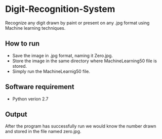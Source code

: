 # Digit-Recognition-System
Recognize any digit drawn by paint or present on any .jpg format using Machine learning techniques.
## How to run
* Save the image in .jpg format, naming it Zero.jpg.
* Store the image in the same directory where MachineLearning50 file is stored.
* Simply run the MachineLearnig50 file.
## Software requirement
* Python verion 2.7
## Output
After the program has successfully run we would know the number drawn and stored in the file named zero.jpg.
